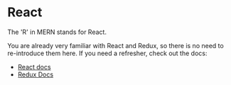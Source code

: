 # React

The 'R' in MERN stands for React.

You are already very familiar with React and Redux, so there is no need to
re-introduce them here. If you need a refresher, check out the docs:

* [React docs][React]
* [Redux Docs][Redux]

[React]: https://reactjs.org/docs/getting-started.html
[Redux]: https://redux.js.org/
